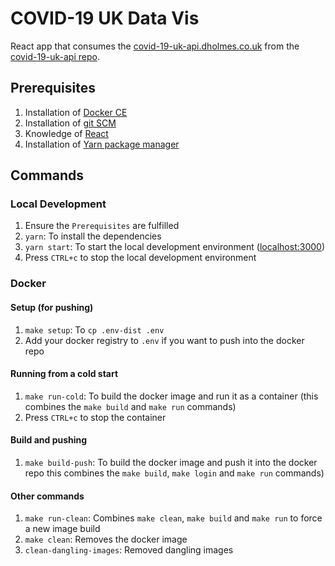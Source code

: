 # COVID-19 UK Data Vis

React app that consumes the [covid-19-uk-api.dholmes.co.uk](https://covid-19-uk-api.dholmes.co.uk/) from the [covid-19-uk-api repo](https://github.com/desholmes/covid-19-uk-api).

## Prerequisites

1. Installation of [Docker CE](https://store.docker.com/search?type=edition&offering=community)
1. Installation of [git SCM](https://git-scm.com/downloads)
1. Knowledge of [React](https://reactjs.org/)
1. Installation of [Yarn package manager](https://yarnpkg.com/)

## Commands

### Local Development

1. Ensure the `Prerequisites` are fulfilled
1. `yarn`: To install the dependencies
1. `yarn start`: To start the local development environment ([localhost:3000](http://localhost:3000))
1. Press `CTRL+c` to stop the local development environment

### Docker

#### Setup (for pushing)

1. `make setup`: To `cp .env-dist .env`
1. Add your docker registry to `.env` if you want to push into the docker repo

#### Running from a cold start

1. `make run-cold`: To build the docker image and run it as a container (this combines the `make build` and `make run` commands)
1. Press `CTRL+c` to stop the container

#### Build and pushing

1. `make build-push`: To build the docker image and push it into the docker repo this combines the `make build`, `make login` and `make run` commands)

#### Other commands

1. `make run-clean`: Combines `make clean`, `make build` and `make run` to force a new image build
1. `make clean`: Removes the docker image
1. `clean-dangling-images`: Removed dangling images

